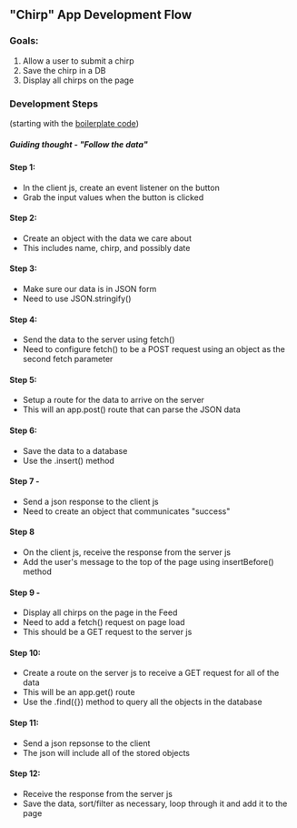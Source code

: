 "Chirp" App Development Flow
---------------------

### Goals:
1) Allow a user to submit a chirp
2) Save the chirp in a DB
3) Display all chirps on the page

### Development Steps 
(starting with the [boilerplate code](https://github.com/MathuraMG/IMA-Low-Res-Connections-Lab/tree/master/Week_7/Chirp_InClass_Example_START))

##### Guiding thought - "Follow the data"

#### Step 1:
- In the client js, create an event listener on the button
- Grab the input values when the button is clicked

#### Step 2:
- Create an object with the data we care about
- This includes name, chirp, and possibly date

#### Step 3:
- Make sure our data is in JSON form
- Need to use JSON.stringify()

#### Step 4: 
- Send the data to the server using fetch()
- Need to configure fetch() to be a POST request using an object as the second fetch parameter

#### Step 5:
- Setup a route for the data to arrive on the server
- This will an app.post() route that can parse the JSON data

#### Step 6:
- Save the data to a database
- Use the .insert() method

#### Step 7 -
- Send a json response to the client js
- Need to create an object that communicates "success"

#### Step 8
- On the client js, receive the response from the server js
- Add the user's message to the top of the page using insertBefore() method

#### Step 9 -
- Display all chirps on the page in the Feed
- Need to add a fetch() request on page load
- This should be a GET request to the server js

#### Step 10:
- Create a route on the server js to receive a GET request for all of the data
- This will be an app.get() route
- Use the .find({}) method to query all the objects in the database

#### Step 11:
- Send a json repsonse to the client
- The json will include all of the stored objects

#### Step 12:
- Receive the response from the server js
- Save the data, sort/filter as necessary, loop through it and add it to the page

